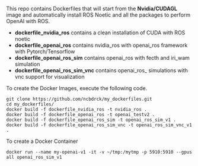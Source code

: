 This repo contains Dockerfiles that will start from the **Nvidia/CUDAGL** image and automatically install ROS Noetic and all the packages to perform OpenAI with ROS.

- **dockerfile_nvidia_ros** contains a clean installation of CUDA with ROS noetic
- **dockerfile_openai_ros** contains nvidia_ros with openai_ros framework with Pytorch/Tensorflow
- **dockerfile_openai_ros_sim** contains openai_ros with fecth and iri_wam simulation
- **dockerfile_openai_ros_sim_vnc** contains openai_ros_ simulations with vnc support for visualization

To create the Docker Images, execute the following code. 

```
git clone https://github.com/ncbdrck/my_dockerfiles.git
cd my_dockerfiles/ 
docker build -f dockerfile_nvidia_ros -t nvidia_ros .
docker build -f dockerfile_openai_ros -t openai_testv2 .
docker build -f dockerfile_openai_ros_sim -t openai_ros_sim_v1 .
docker build -f dockerfile_openai_ros_sim_vnc -t openai_ros_sim_vnc_v1 .
```

To create a Docker Container

```
docker run --name my-openai-v1 -it -v ~/tmp:/mytmp -p 5910:5910 --gpus all openai_ros_sim_v1
```
